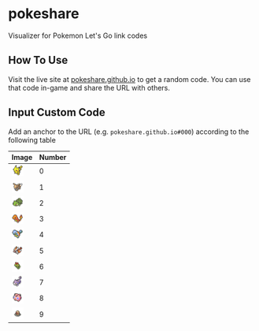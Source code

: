 # pokeshare
Visualizer for Pokemon Let's Go link codes

## How To Use
Visit the live site at [pokeshare.github.io](pokeshare.github.io) to get a random code. You can use
that code in-game and share the URL with others.

## Input Custom Code
Add an anchor to the URL (e.g. `pokeshare.github.io#000`) according to the
following table 

|Image|Number|
|---|---|
|<img src="assets/0.png" width=24px height=24px>|0|
|<img src="assets/1.png" width=24px height=24px>|1|
|<img src="assets/2.png" width=24px height=24px>|2|
|<img src="assets/3.png" width=24px height=24px>|3|
|<img src="assets/4.png" width=24px height=24px>|4|
|<img src="assets/5.png" width=24px height=24px>|5|
|<img src="assets/6.png" width=24px height=24px>|6|
|<img src="assets/7.png" width=24px height=24px>|7|
|<img src="assets/8.png" width=24px height=24px>|8|
|<img src="assets/9.png" width=24px height=24px>|9|
